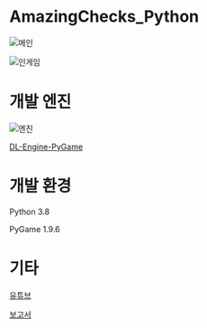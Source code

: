 # AmazingChecks_Python

![메인](https://www.dalae37.com/project/amazingchecks/resource/image/amazingchecks_python.webp)

![인게임](https://www.dalae37.com/project/amazingchecks/resource/image/amazingchecks_python_ingame.webp)

# 개발 엔진

![엔진](https://www.pygame.org/images/logo_lofi.png)

[DL-Engine-PyGame](https://github.com/DaLae37/DL-Engine)

# 개발 환경

Python 3.8

PyGame 1.9.6

# 기타

[유튜브](https://youtu.be/fZe9kpEeQ0E)

[보고서](https://github.com/DaLae37/AmazingChecks_Python/releases/download/v1.0.0/Report.pdf)
